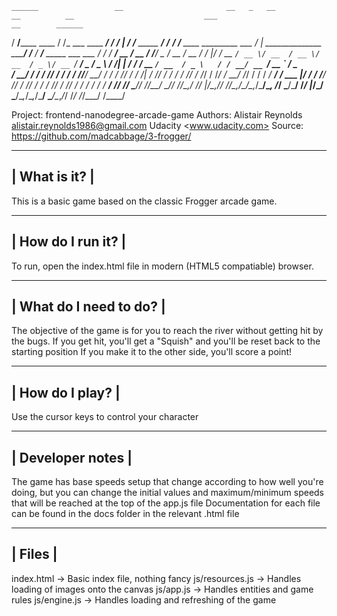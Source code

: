     ______                 __                       __   _   __                __          __                             ___                        __        ______
   / ____/________  ____  / /_      ___  ____  ____/ /  / | / /___ _____  ____/ /___  ____/ /__  ____ _________  ___     /   |  ______________ _____/ /__     / ____/___ _____ ___  ___
  / /_  / ___/ __ \/ __ \/ __/_____/ _ \/ __ \/ __  /  /  |/ / __ `/ __ \/ __  / __ \/ __  / _ \/ __ `/ ___/ _ \/ _ \   / /| | / ___/ ___/ __ `/ __  / _ \   / / __/ __ `/ __ `__ \/ _ \
 / __/ / /  / /_/ / / / / /_/_____/  __/ / / / /_/ /  / /|  / /_/ / / / / /_/ / /_/ / /_/ /  __/ /_/ / /  /  __/  __/  / ___ |/ /  / /__/ /_/ / /_/ /  __/  / /_/ / /_/ / / / / / /  __/
/_/   /_/   \____/_/ /_/\__/      \___/_/ /_/\__,_/  /_/ |_/\__,_/_/ /_/\__,_/\____/\__,_/\___/\__, /_/   \___/\___/  /_/  |_/_/   \___/\__,_/\__,_/\___/   \____/\__,_/_/ /_/ /_/\___/
                                                                                              /____/



 Project: frontend-nanodegree-arcade-game
 Authors:  Alistair Reynolds <alistair.reynolds1986@gmail.com>
			Udacity <www.udacity.com>
 Source: https://github.com/madcabbage/3-frogger/



---------------
| What is it? |
---------------

This is a basic game based on the classic Frogger arcade game.


--------------------
| How do I run it? |
--------------------

To run, open the index.html file in modern (HTML5 compatiable) browser.


-------------------------
| What do I need to do? |
-------------------------

The objective of the game is for you to reach the river without getting hit by the bugs.
If you get hit, you'll get a "Squish" and you'll be reset back to the starting position
If you make it to the other side, you'll score a point!


------------------
| How do I play? |
------------------

Use the cursor keys to control your character


-------------------
| Developer notes |
-------------------

The game has base speeds setup that change according to how well you're doing, but you can change the initial values and maximum/minimum speeds that will be reached at the top of the app.js file
Documentation for each file can be found in the docs folder in the relevant .html file

---------
| Files |
---------

index.html -> Basic index file, nothing fancy
js/resources.js -> Handles loading of images onto the canvas
js/app.js -> Handles entities and game rules
js/engine.js -> Handles loading and refreshing of the game
